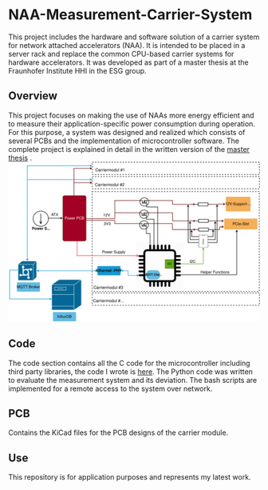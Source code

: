 # NAA-Measurement-Carrier-System
This project includes the hardware and software solution of a carrier system for network attached accelerators (NAA). It is intended to be placed in a server rack and replace the common CPU-based carrier systems for hardware accelerators. It was developed as part of a master thesis at the Fraunhofer Institute HHI in the ESG group.


## Overview
This project focuses on making the use of NAAs more energy efficient and to measure their application-specific power consumption during operation. For this purpose, a system was designed and realized which consists of several PCBs and the implementation of microcontroller software. The complete project is explained in detail in the written version of the [master thesis](Doku/MasterThesis_NAA_Mess_TrägerSystem_PaulMamatis.pdf)
.
![Overview](Doku/images/Gesamt_uebersicht_english.svg)




## Code
The code section contains all the C code for the microcontroller including third party libraries, the code I wrote is [here](Code/C/source). The Python code was written to evaluate the measurement system and its deviation. The bash scripts are implemented for a remote access to the system over network. 

## PCB
Contains the KiCad files for the PCB designs of the carrier module.

## Use
This repository is for application purposes and represents my latest work. 
